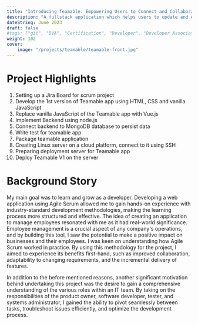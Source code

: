 ```yaml
---
title: "Introducing Teamable: Empowering Users to Connect and Collaborate with Ease!"
description: "A fullstack application which helps users to update and edit their user profiles"
dateString: June 2023
draft: false
#tags: ["git", "DVA", "Certification", "Developer", "Developer Associate"]
weight: 102
cover:
    image: "/projects/teamable/teamable-front.jpg"
---
```


<!-- # Credentials
### 🔗 [Certificate](https://drive.google.com/file/d/1VhFPfb1cc7ORFVqFetCvpiGLPE96ofg4/view?usp=sharing)

### 🔗 [Credly Badge](https://www.credly.com/badges/b08022fe-627a-4b78-8647-b42955f50767/public_url)

### 🎬 [YouTube Video](https://youtu.be/x88k9fuEDuE) -->

# Project Highlights

1. Setting up a Jira Board for scrum project
2. Develop the 1st version of Teamable app using HTML, CSS and vanilla JavaScript
3. Replace vanilla JavaScript of the Teamable app with Vue.js
4. Implement Backend using node.js
5. Connect backend to MongoDB database to persist data
6. Write test for teamable app
7. Package teamable application
8. Creating Linux server on a cloud platform, connect to it using SSH
9. Preparing deployment server for Teamable app
10. Deploy Teamable V1 on the server

# Background Story

My main goal was to learn and grow as a developer. Developing a web application using Agile Scrum allowed me to gain hands-on experience with industry-standard development methodologies, making the learning process more structured and effective. The idea of creating an application to manage employees resonated with me as it had real-world significance. Employee management is a crucial aspect of any company's operations, and by building this tool, I saw the potential to make a positive impact on businesses and their employees.
I was keen on understanding how Agile Scrum worked in practice. By using this methodology for the project, I aimed to experience its benefits first-hand, such as improved collaboration, adaptability to changing requirements, and the incremental delivery of features.

In addition to the before mentioned reasons, another significant motivation behind undertaking this project was the desire to gain a comprehensive understanding of the various roles within an IT team. By taking on the responsibilities of the product owner, software developer, tester, and systems administrator, I gained the ability to pivot seamlessly between tasks, troubleshoot issues efficiently, and optimize the development process.




